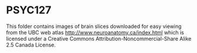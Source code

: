 # PSYC127
This folder contains images of brain slices downloaded for easy viewing from the UBC web atlas http://www.neuroanatomy.ca/index.html
which is licensed under a Creative Commons Attribution-Noncommercial-Share Alike 2.5 Canada License.
